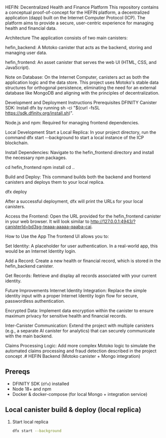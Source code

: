 HEFIN: Decentralized Health and Finance Platform
This repository contains a conceptual proof-of-concept for the HEFIN platform, a decentralized application (dapp) built on the Internet Computer Protocol (ICP). The platform aims to provide a secure, user-centric experience for managing health and financial data.

Architecture
The application consists of two main canisters:

hefin_backend: A Motoko canister that acts as the backend, storing and managing user data.

hefin_frontend: An asset canister that serves the web UI (HTML, CSS, and JavaScript).

Note on Database: On the Internet Computer, canisters act as both the application logic and the data store. This project uses Motoko's stable data structures for orthogonal persistence, eliminating the need for an external database like MongoDB and aligning with the principles of decentralization.

Development and Deployment Instructions
Prerequisites
DFINITY Canister SDK: Install dfx by running sh -ci "$(curl -fsSL https://sdk.dfinity.org/install.sh)".

Node.js and npm: Required for managing frontend dependencies.

Local Development
Start a Local Replica: In your project directory, run the command dfx start --background to start a local instance of the ICP blockchain.

Install Dependencies: Navigate to the hefin_frontend directory and install the necessary npm packages.

cd hefin_frontend
npm install
cd ..

Build and Deploy: This command builds both the backend and frontend canisters and deploys them to your local replica.

dfx deploy

After a successful deployment, dfx will print the URLs for your local canisters.

Access the Frontend: Open the URL provided for the hefin_frontend canister in your web browser. It will look similar to http://127.0.0.1:4943/?canisterId=bd3sg-teaaa-aaaaa-qaaba-cai.

How to Use the App
The frontend UI allows you to:

Set Identity: A placeholder for user authentication. In a real-world app, this would be an Internet Identity login.

Add a Record: Create a new health or financial record, which is stored in the hefin_backend canister.

Get Records: Retrieve and display all records associated with your current identity.

Future Improvements
Internet Identity Integration: Replace the simple identity input with a proper Internet Identity login flow for secure, passwordless authentication.

Encrypted Data: Implement data encryption within the canister to ensure maximum privacy for sensitive health and financial records.

Inter-Canister Communication: Extend the project with multiple canisters (e.g., a separate AI canister for analytics) that can securely communicate with the main backend.

Claims Processing Logic: Add more complex Motoko logic to simulate the automated claims processing and fraud detection described in the project concept
.# HEFIN Backend (Motoko canister + Mongo integration)

## Prereqs
- DFINITY SDK (`dfx`) installed
- Node 18+ and npm
- Docker & docker-compose (for local Mongo + integration service)

## Local canister build & deploy (local replica)
1. Start local replica
   ```bash
   dfx start --background


